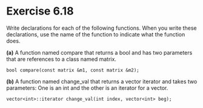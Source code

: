 Exercise 6.18
=============

Write declarations for each of the following functions. When you write these declarations, use the name of the function to indicate what the function does.

**(a)** A function named compare that returns a bool and has two parameters that are references to a class named matrix.

    bool compare(const matrix &m1, const matrix &m2);

**(b)** A function named change_val that returns a vector<int> iterator and takes two parameters: One is an int and the other is an iterator for a vector<int>.

    vector<int>::iterator change_val(int index, vector<int> beg);

